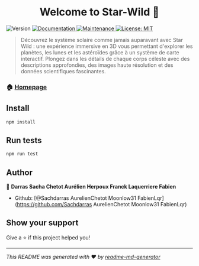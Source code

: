 <h1 align="center">Welcome to Star-Wild 👋</h1>
<p>
  <img alt="Version" src="https://img.shields.io/badge/version-v.1-blue.svg?cacheSeconds=2592000" />
  <a href="https://github.com/team3/team3#readme" target="_blank">
    <img alt="Documentation" src="https://img.shields.io/badge/documentation-yes-brightgreen.svg" />
  </a>
  <a href="https://github.com/team3/team3/graphs/commit-activity" target="_blank">
    <img alt="Maintenance" src="https://img.shields.io/badge/Maintained%3F-yes-green.svg" />
  </a>
  <a href="#" target="_blank">
    <img alt="License: MIT" src="https://img.shields.io/github/license/Sachdarras AurelienChetot Moonlow31 FabienLqr/Star-Wild" />
  </a>
</p>

> Découvrez le système solaire comme jamais auparavant avec Star Wild : une expérience immersive en 3D vous permettant d'explorer les planètes, les lunes et les astéroïdes grâce à un système de carte interactif. Plongez dans les détails de chaque corps céleste avec des descriptions approfondies, des images haute résolution et des données scientifiques fascinantes.

### 🏠 [Homepage](https://star-wild.netlify.app/)

## Install

```sh
npm install
```

## Run tests

```sh
npm run test
```

## Author

👤 **Darras Sacha Chetot Aurélien Herpoux Franck Laquerriere Fabien**

- Github: [@Sachdarras AurelienChetot Moonlow31 FabienLqr](https://github.com/Sachdarras AurelienChetot Moonlow31 FabienLqr)

## Show your support

Give a ⭐️ if this project helped you!

---

_This README was generated with ❤️ by [readme-md-generator](https://github.com/kefranabg/readme-md-generator)_
